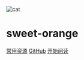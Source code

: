 
![cat](_coverpage.assets/cat.png)
# sweet-orange

[常用资源](https://shimo.im/docs/MuiACIg1HlYfVxrj/) [GitHub](https://github.com/Snailclimb/docsify-demo) [开始阅读](https://github.com/Snailclimb/docsify-demo/blob/master/_coverpage.md#docsify-demo)

